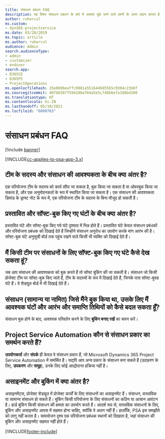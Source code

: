 ```yaml
---
title: संसाधन प्रबंधन FAQ
description: यह विषय संसाधन प्रबंधन के बारे में अक्सर पूछे जाने वाले प्रश्नों के उत्तर प्रदान करता है।
author: ruhercul
ms.custom:
- dyn365-projectservice
ms.date: 03/28/2019
ms.topic: article
ms.author: ruhercul
audience: Admin
search.audienceType:
- admin
- customizer
- enduser
search.app:
- D365CE
- D365PS
- ProjectOperations
ms.openlocfilehash: 25e069beaffc9081a5516449d55b5c9304c23b0f
ms.sourcegitcommit: 40f68387f594180af64a5e5c748b6efa188bd300
ms.translationtype: HT
ms.contentlocale: hi-IN
ms.lasthandoff: 05/10/2021
ms.locfileid: "6008763"
---
```

# <a name="resource-management-faq"></a>संसाधन प्रबंधन FAQ

[!include [banner](../includes/psa-now-project-operations.md)]

[!INCLUDE[cc-applies-to-psa-app-3.x](../includes/cc-applies-to-psa-app-3x.md)]

## <a name="what-is-the-difference-between-a-team-member-and-a-resource-requirement"></a>टीम के सदस्य और संसाधन की आवश्यकता के बीच क्या अंतर है?

एक परियोजना टीम के सदस्य को कार्य सौंपा जा सकता है, बुक किया जा सकता है या ओवरबुक किया जा सकता है, और एक अनुमोदनकर्ता के रूप में स्थापित किया जा सकता है। एक संसाधन की आवश्यकता डिमांड के ड्राफ्ट नोट के रूप में, एक परियोजना टीम के सदस्य के बिना मौजूद हो सकती है। 

## <a name="what-is-the-difference-between-proposed-and-soft-booked-hours"></a>प्रस्तावित और सॉफ्ट-बुक किए गए घंटों के बीच क्या अंतर है?

प्रस्तावित घंटे और सॉफ्ट-बुक किए गये घंटे दृश्यता में भिन्न होते हैं। प्रस्तावित घंटे केवल संसाधन प्रबंधकों और परियोजना प्रबंधक को दिखाई देते हैं जिन्होंने संसाधन अनुरोध का उपयोग करके मांग आरंभ की है। सॉफ्ट-बुक घंटे अनुसूची बोर्ड तक पहुंच रखने वाले किसी भी व्यक्ति को दिखाई देते हैं।

## <a name="how-can-i-see-the-soft-booked-hours-for-resources-on-a-team"></a>मैं किसी टीम पर संसाधनों के लिए सॉफ्ट-बुक किए गए घंटे कैसे देख सकता हूं?

जब आप संसाधन की आवश्यकता को बुक करते हैं तो सॉफ्ट बुकिंग की जा सकती है। संसाधन जो किसी प्रोजेक्ट टीम पर सॉफ्ट-बुक किए जाते हैं, टीम के सदस्यों के रूप में दिखाई देते हैं, जिनके पास सॉफ्ट-बुक्ड घंटे हैं। वे शेड्यूल बोर्ड में भी दिखाई देते हैं।

## <a name="how-do-i-change-the-required-hours-and-the-start-and-end-dates-for-a-resource-generic-or-named-that-i-booked"></a>संसाधन (सामान्य या नामित) जिसे मैंने बुक किया था, उसके लिए मैं आवश्यक घंटों और आरंभ और समाप्ति तिथियों को कैसे बदल सकता हूँ?

संसाधन बुक होने के बाद, आवश्यक परिवर्तन करने के लिए **बुकिंग बनाए रखें** का चयन करें।

## <a name="what-resources-types-does-project-service-automation-support"></a>Project Service Automation कौन से संसाधन प्रकार का समर्थन करते हैं?

**उपयोगकर्ता** और **संपर्क** ही केवल वे संसाधन प्रकार हैं, जो Microsoft Dynamics 365 Project Service Automation में समर्थित हैं। यद्यपि आप अन्य प्रकार के संसाधन बना सकते हैं (उदाहरण के लिए, **उपकरण** और **समूह**), उनके लिए कोई आद्योपान्त प्रक्रिया नहीं है।

## <a name="what-is-the-difference-between-an-assignment-and-a-booking"></a>असाइनमेंट और बुकिंग में क्या अंतर है?

असाइनमेंट्स, प्रोजेक्ट शेड्यूल में प्रोजेक्ट कार्यों के लिए संसाधनों का असाइनमेंट हैं। संसाधन, वास्तविक या सामान्य संसाधन हो सकते हैं। बुकिंग किसी परियोजना के लिए संसाधनों का कठिन या आसान आवंटन है। हार्ड बुकिंग किसी संसाधन की क्षमता का उपभोग करते हैं। आदर्श रूप से, वास्तविक संसाधनों के लिए, बुकिंग और असाइनमेंट आपस में सहमत होना चाहिए, क्योंकि वे अलग नहीं हैं। हालाँकि, PSA इस समझौते को लागू नहीं करता है। समायोजन दृश्य एक परियोजना प्रबंधक स्थानों को दिखाता है, जहां संसाधन की बुकिंग और असाइनमेंट सहमत नहीं होते हैं।


[!INCLUDE[footer-include](../includes/footer-banner.md)]
